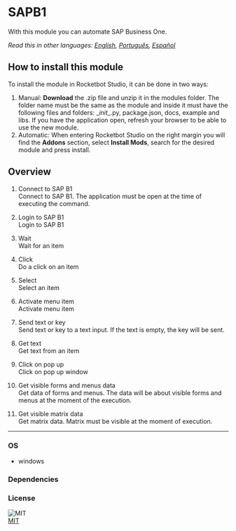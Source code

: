 



# SAPB1
  
With this module you can automate SAP Business One.  

*Read this in other languages: [English](README.md), [Português](README.pr.md), [Español](README.es.md)*

## How to install this module
  
To install the module in Rocketbot Studio, it can be done in two ways:
1. Manual: __Download__ the .zip file and unzip it in the modules folder. The folder name must be the same as the module and inside it must have the following files and folders: \__init__.py, package.json, docs, example and libs. If you have the application open, refresh your browser to be able to use the new module.
2. Automatic: When entering Rocketbot Studio on the right margin you will find the **Addons** section, select **Install Mods**, search for the desired module and press install.  


## Overview


1. Connect to SAP B1  
Connect to SAP B1. The application must be open at the time of executing the command.

2. Login to SAP B1  
Login to SAP B1

3. Wait  
Wait for an item

4. Click  
Do a click on an item

5. Select  
Select an item

6. Activate menu item  
Activate menu item

7. Send text or key  
Send text or key to a text input. If the text is empty, the key will be sent.

8. Get text  
Get text from an item

9. Click on pop up  
Click on pop up window

10. Get visible forms and menus data  
Get data of forms and menus. The data will be about visible forms and menus at the moment of the execution.

11. Get visible matrix data  
Get matrix data. Matrix must be visible at the moment of execution.  




----
### OS

- windows

### Dependencies

### License
  
![MIT](https://camo.githubusercontent.com/107590fac8cbd65071396bb4d04040f76cde5bde/687474703a2f2f696d672e736869656c64732e696f2f3a6c6963656e73652d6d69742d626c75652e7376673f7374796c653d666c61742d737175617265)  
[MIT](http://opensource.org/licenses/mit-license.ph)